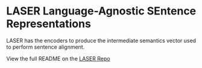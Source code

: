 # LASER  Language-Agnostic SEntence Representations

LASER has the encoders to produce the intermediate semantics vector used to perform sentence alignment.

View the full README on the [LASER Repo](https://github.com/facebookresearch/LASER)